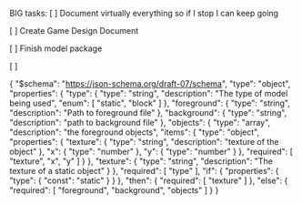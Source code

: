 BIG tasks:
 [ ] Document virtually everything so if I stop I can keep going
 
 [ ] Create Game Design Document
 
 [ ] Finish model package
 
 [ ] 

{
  "$schema": "https://json-schema.org/draft-07/schema",
  "type": "object",
  "properties": {
    "type": {
      "type": "string",
      "description": "The type of model being used",
      "enum": [
        "static",
        "block"
      ]
    },
    "foreground": {
      "type": "string",
      "description": "Path to foreground file"
    },
    "background": {
      "type": "string",
      "description": "path to background file"
    },
    "objects": {
      "type": "array",
      "description": "the foreground objects",
      "items": {
        "type": "object",
        "properties": {
          "texture": {
            "type": "string",
            "description": "texture of the object"
          },
          "x": {
            "type": "number"
          },
          "y": {
            "type": "number"
          }
        },
        "required": [
          "texture",
          "x",
          "y"
        ]
      }
    },
    "texture": {
      "type": "string",
      "description": "The texture of a static object"
    }
  },
  "required": [
    "type"
  ],
  "if": {
    "properties": {
      "type": {
        "const": "static"
      }
    }
  },
  "then": {
    "required": [
      "texture"
    ]
  },
  "else": {
    "required": [
      "foreground",
      "background",
      "objects"
    ]
  }
}
